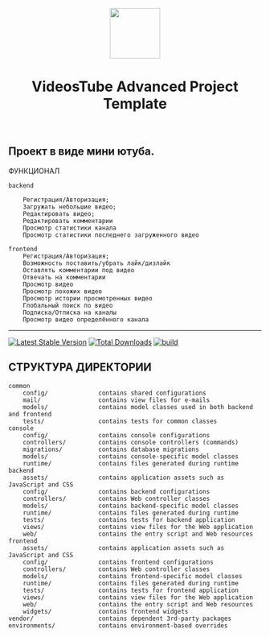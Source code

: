 <p align="center">
    <a href="https://github.com/yiisoft" target="_blank">
        <img src="https://avatars0.githubusercontent.com/u/993323" height="100px">
    </a>
    <h1 align="center">VideosTube Advanced Project Template</h1>
    <br>
</p>

Проект в виде мини ютуба.
-------------------

ФУНКЦИОНАЛ

```
backend

	Регистрация/Авторизация;
	Загружать небольшие видео;
	Редактировать видео;
	Редактировать комментарии
	Просмотр статистики канала
	Просмотр статистики последнего загруженного видео

frontend
	Регистрация/Авторизация;
	Возможность поставить/убрать лайк/дизлайк
	Оставлять комментарии под видео
	Отвечать на комментарии
	Просмотр видео
   	Просмотр похожих видео
   	Просмотр истории просмотренных видео
   	Глобальный поиск по видео
   	Подписка/Отписка на каналы
   	Просмотр видео определённого канала
```	

-------------------
 

[![Latest Stable Version](https://img.shields.io/packagist/v/yiisoft/yii2-app-advanced.svg)](https://packagist.org/packages/yiisoft/yii2-app-advanced)
[![Total Downloads](https://img.shields.io/packagist/dt/yiisoft/yii2-app-advanced.svg)](https://packagist.org/packages/yiisoft/yii2-app-advanced)
[![build](https://github.com/yiisoft/yii2-app-advanced/workflows/build/badge.svg)](https://github.com/yiisoft/yii2-app-advanced/actions?query=workflow%3Abuild)

СТРУКТУРА ДИРЕКТОРИИ
-------------------

```
common
    config/              contains shared configurations
    mail/                contains view files for e-mails
    models/              contains model classes used in both backend and frontend
    tests/               contains tests for common classes    
console
    config/              contains console configurations
    controllers/         contains console controllers (commands)
    migrations/          contains database migrations
    models/              contains console-specific model classes
    runtime/             contains files generated during runtime
backend
    assets/              contains application assets such as JavaScript and CSS
    config/              contains backend configurations
    controllers/         contains Web controller classes
    models/              contains backend-specific model classes
    runtime/             contains files generated during runtime
    tests/               contains tests for backend application    
    views/               contains view files for the Web application
    web/                 contains the entry script and Web resources
frontend
    assets/              contains application assets such as JavaScript and CSS
    config/              contains frontend configurations
    controllers/         contains Web controller classes
    models/              contains frontend-specific model classes
    runtime/             contains files generated during runtime
    tests/               contains tests for frontend application
    views/               contains view files for the Web application
    web/                 contains the entry script and Web resources
    widgets/             contains frontend widgets
vendor/                  contains dependent 3rd-party packages
environments/            contains environment-based overrides
```
